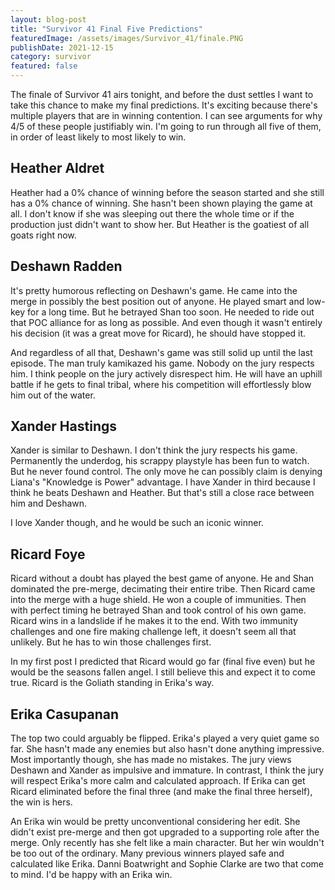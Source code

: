 ```yaml
---
layout: blog-post
title: "Survivor 41 Final Five Predictions"
featuredImage: /assets/images/Survivor_41/finale.PNG
publishDate: 2021-12-15
category: survivor
featured: false
---
```


The finale of Survivor 41 airs tonight, and before the dust settles I want to take this chance to make my final predictions. It's exciting because there's multiple players that are in winning contention. I can see arguments for why 4/5 of these people justifiably win. I'm going to run through all five of them, in order of least likely to most likely to win.

## Heather Aldret

Heather had a 0% chance of winning before the season started and she still has a 0% chance of winning. She hasn't been shown playing the game at all. I don't know if she was sleeping out there the whole time or if the production just didn't want to show her. But Heather is the goatiest of all goats right now.

## Deshawn Radden

It's pretty humorous reflecting on Deshawn's game. He came into the merge in possibly the best position out of anyone. He played smart and low-key for a long time. But he betrayed Shan too soon. He needed to ride out that POC alliance for as long as possible. And even though it wasn't entirely his decision (it was a great move for Ricard), he should have stopped it.

And regardless of all that, Deshawn's game was still solid up until the last episode. The man truly kamikazed his game. Nobody on the jury respects him. I think people on the jury actively disrespect him. He will have an uphill battle if he gets to final tribal, where his competition will effortlessly blow him out of the water.

## Xander Hastings

Xander is similar to Deshawn. I don't think the jury respects his game. Permanently the underdog, his scrappy playstyle has been fun to watch. But he never found control. The only move he can possibly claim is denying Liana's "Knowledge is Power" advantage. I have Xander in third because I think he beats Deshawn and Heather. But that's still a close race between him and Deshawn.

I love Xander though, and he would be such an iconic winner.

## Ricard Foye

Ricard without a doubt has played the best game of anyone. He and Shan dominated the pre-merge, decimating their entire tribe. Then Ricard came into the merge with a huge shield. He won a couple of immunities. Then with perfect timing he betrayed Shan and took control of his own game. Ricard wins in a landslide if he makes it to the end. With two immunity challenges and one fire making challenge left, it doesn't seem all that unlikely. But he has to win those challenges first.

In my first post I predicted that Ricard would go far (final five even) but he would be the seasons fallen angel. I still believe this and expect it to come true. Ricard is the Goliath standing in Erika's way.

## Erika Casupanan

The top two could arguably be flipped. Erika's played a very quiet game so far. She hasn't made any enemies but also hasn't done anything impressive. Most importantly though, she has made no mistakes. The jury views Deshawn and Xander as impulsive and immature. In contrast, I think the jury will respect Erika's more calm and calculated approach. If Erika can get Ricard eliminated before the final three (and make the final three herself), the win is hers.

An Erika win would be pretty unconventional considering her edit. She didn't exist pre-merge and then got upgraded to a supporting role after the merge. Only recently has she felt like a main character. But her win wouldn't be too out of the ordinary. Many previous winners played safe and calculated like Erika. Danni Boatwright and Sophie Clarke are two that come to mind. I'd be happy with an Erika win.
